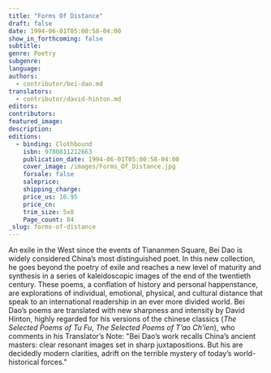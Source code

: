 ```yaml
---
title: "Forms Of Distance"
draft: false
date: 1994-06-01T05:00:58-04:00
show_in_forthcoming: false
subtitle:
genre: Poetry
subgenre:
language:
authors:
  - contributor/bei-dao.md
translators:
  - contributor/david-hinton.md
editors:
contributors:
featured_image:
description:
editions:
  - binding: Clothbound
    isbn: 9780811212663
    publication_date: 1994-06-01T05:00:58-04:00
    cover_image: /images/Forms_Of_Distance.jpg
    forsale: false
    saleprice:
    shipping_charge:
    price_us: 16.95
    price_cn:
    trim_size: 5x8
    Page_count: 84
_slug: forms-of-distance
---
```


An exile in the West since the events of Tiananmen Square, Bei Dao is widely considered China’s most distinguished poet. In this new collection, he goes beyond the poetry of exile and reaches a new level of maturity and synthesis in a series of kaleidoscopic images of the end of the twentieth century. These poems, a conflation of history and personal happenstance, are explorations of individual, emotional, physical, and cultural distance that speak to an international readership in an ever more divided world. Bei Dao’s poems are translated with new sharpness and intensity by David Hinton, highly regarded for his versions of the chinese classics (_The Selected Poems of Tu Fu_, _The Selected Poems of T’ao Ch’ien_), who comments in his Translator’s Note: "Bei Dao’s work recalls China’s ancient masters: clear resonant images set in sharp juxtapositions. But his are decidedly modern clarities, adrift on the terrible mystery of today’s world-historical forces."

